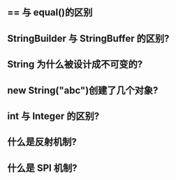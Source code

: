 ## == 与 equal()的区别

## StringBuilder 与 StringBuffer 的区别?

## String 为什么被设计成不可变的?

## new String("abc")创建了几个对象?

## int 与 Integer 的区别?

## 什么是反射机制?

## 什么是 SPI 机制?
